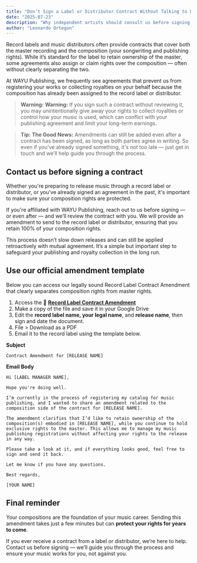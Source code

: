 ```yaml
---
title: "Don’t Sign a Label or Distributor Contract Without Talking to Us"
date: "2025-07-23"
description: "Why independent artists should consult us before signing record label or distributor agreements to protect their composition rights and secure long-term royalty income."
author: "Leonardo Ortegon"
---
```


Record labels and music distributors often provide contracts that cover both the master recording and the composition (your songwriting and publishing rights). While it’s standard for the label to retain ownership of the master, some agreements also assign or claim rights over the composition — often without clearly separating the two. 

At WAYU Publishing, we frequently see agreements that prevent us from registering your works or collecting royalties on your behalf because the composition has already been assigned to the record label or distributor.

> **Warning:** **Warning:** If you sign such a contract without reviewing it, you may unintentionally give away your rights to collect royalties or control how your music is used, which can conflict with your publishing agreement and limit your long-term earnings.

> **Tip:** **The Good News:** Amendments can still be added even after a contract has been signed, as long as both parties agree in writing. So even if you’ve already signed something, it's not too late — just get in touch and we’ll help guide you through the process.

## Contact us before signing a contract
Whether you're preparing to release music through a record label or distributor, or you've already signed an agreement in the past, it's important to make sure your composition rights are protected.

If you're affiliated with WAYU Publishing, reach out to us before signing — or even after — and we’ll review the contract with you. We will provide an amendment to send to the record label or distributor, ensuring that you retain 100% of your composition rights.

This process doesn’t slow down releases and can still be applied retroactively with mutual agreement. It’s a simple but important step to safeguard your publishing and royalty collection in the long run.

## Use our official amendment template

Below you can access our legally sound Record Label Contract Amendment that clearly separates composition rights from master rights. 

1. Access the 📎 **[Record Label Contract Amendment](https://docs.google.com/document/d/1Q20fLRcfc2g3iz5DcPveJ7ESA2uwATRMzaEy8j95lOM/edit?usp=sharing)**
2. Make a copy of the file and save it in your Google Drive
3. Edit the **record label name, your legal name**, and **release name**, then sign and date the document.
4. File > Download as a PDF
5. Email it to the record label using the template below.

**Subject**
```
Contract Amendment for [RELEASE NAME]
```

**Email Body**
```
Hi [LABEL MANAGER NAME],

Hope you're doing well.

I’m currently in the process of registering my catalog for music publishing, and I wanted to share an amendment related to the composition side of the contract for [RELEASE NAME].

The amendment clarifies that I’d like to retain ownership of the composition(s) embodied in [RELEASE NAME], while you continue to hold exclusive rights to the master. This allows me to manage my music publishing registrations without affecting your rights to the release in any way.

Please take a look at it, and if everything looks good, feel free to sign and send it back.

Let me know if you have any questions.

Best regards,  

[YOUR NAME]
```

## Final reminder

Your compositions are the foundation of your music career. Sending this amendment takes just a few minutes but can **protect your rights for years to come**.  

If you ever receive a contract from a label or distributor, we’re here to help. Contact us before signing — we’ll guide you through the process and ensure your music works for you, not against you.